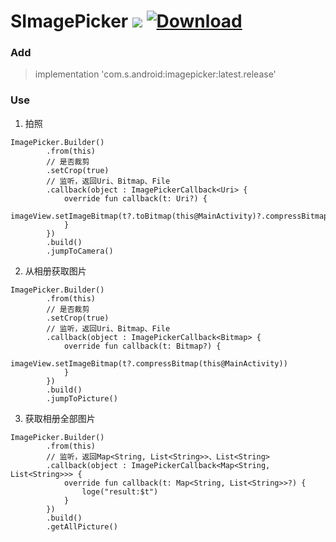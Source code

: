 # SImagePicker [![](https://img.shields.io/bintray/v/shuaijianwen/android/imagepicker.svg)](https://jcenter.bintray.com/com/s/android/imagepicker/) [ ![Download](https://api.bintray.com/packages/shuaijianwen/android/imagepicker/images/download.svg?version=1.1) ](https://bintray.com/shuaijianwen/android/imagepicker/1.1/link)

### Add

> implementation 'com.s.android:imagepicker:latest.release'

### Use

1.  拍照

```
ImagePicker.Builder()
        .from(this)
        // 是否裁剪
        .setCrop(true)
        // 监听，返回Uri、Bitmap、File
        .callback(object : ImagePickerCallback<Uri> {
            override fun callback(t: Uri?) {
                imageView.setImageBitmap(t?.toBitmap(this@MainActivity)?.compressBitmap(this@MainActivity))
            }
        })
        .build()
        .jumpToCamera()
```
2.  从相册获取图片
```
ImagePicker.Builder()
        .from(this)
        // 是否裁剪
        .setCrop(true)
        // 监听，返回Uri、Bitmap、File
        .callback(object : ImagePickerCallback<Bitmap> {
            override fun callback(t: Bitmap?) {
                imageView.setImageBitmap(t?.compressBitmap(this@MainActivity))
            }
        })
        .build()
        .jumpToPicture()
```
3.  获取相册全部图片
```
ImagePicker.Builder()
        .from(this)
        // 监听，返回Map<String, List<String>>、List<String>
        .callback(object : ImagePickerCallback<Map<String, List<String>>> {
            override fun callback(t: Map<String, List<String>>?) {
                loge("result:$t")
            }
        })
        .build()
        .getAllPicture()
```
